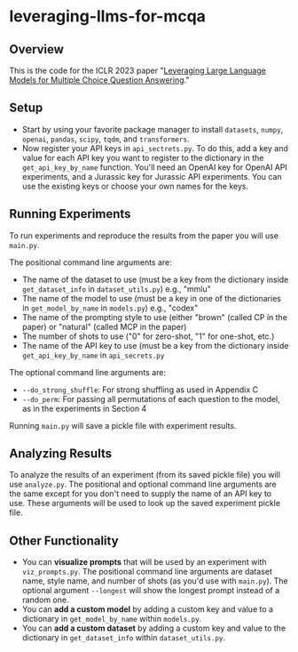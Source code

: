# leveraging-llms-for-mcqa

## Overview
This is the code for the ICLR 2023 paper "[Leveraging Large Language Models for Multiple Choice Question Answering](https://arxiv.org/abs/2210.12353)."

## Setup
* Start by using your favorite package manager to install `datasets`, `numpy`, `openai`, `pandas`, `scipy`, `tqdm`, and `transformers`.
* Now register your API keys in `api_sectrets.py`. To do this, add a key and value for each API key you want to register to the dictionary in the `get_api_key_by_name` function. You'll need an OpenAI key for OpenAI API experiments, and a Jurassic key for Jurassic API experiments. You can use the existing keys or choose your own names for the keys.

## Running Experiments
To run experiments and reproduce the results from the paper you will use `main.py`.

The positional command line arguments are:
* The name of the dataset to use (must be a key from the dictionary inside `get_dataset_info` in `dataset_utils.py`) e.g., "mmlu"
* The name of the model to use (must be a key in one of the dictionaries in `get_model_by_name` in `models.py`) e.g., "codex"
* The name of the prompting style to use (either "brown" (called CP in the paper) or "natural" (called MCP in the paper)
* The number of shots to use ("0" for zero-shot, "1" for one-shot, etc.)
* The name of the API key to use (must be a key from the dictionary inside `get_api_key_by_name` in `api_secrets.py`

The optional command line arguments are:
* `--do_strong_shuffle`: For strong shuffling as used in Appendix C
* `--do_perm`: For passing all permutations of each question to the model, as in the experiments in Section 4

Running `main.py` will save a pickle file with experiment results.

## Analyzing Results
To analyze the results of an experiment (from its saved pickle file) you will use `analyze.py`. The positional and optional command line arguments are the same except for you don't need to supply the name of an API key to use. These arguments will be used to look up the saved experiment pickle file.

## Other Functionality
* You can **visualize prompts** that will be used by an experiment with `viz_prompts.py`. The positional command line arguments are dataset name, style name, and number of shots (as you'd use with `main.py`). The optional argument `--longest` will show the longest prompt instead of a random one.
* You can **add a custom model** by adding a custom key and value to a dictionary in `get_model_by_name` within `models.py`.
* You can **add a custom dataset** by adding a custom key and value to the dictionary in `get_dataset_info` within `dataset_utils.py`.
